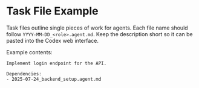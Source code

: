 # Task File Example

Task files outline single pieces of work for agents. Each file name should follow `YYYY-MM-DD_<role>.agent.md`.
Keep the description short so it can be pasted into the Codex web interface.

Example contents:

```
Implement login endpoint for the API.

Dependencies:
- 2025-07-24_backend_setup.agent.md
```
